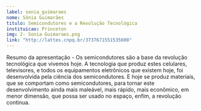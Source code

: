 ```yaml
---
label: sonia_guimaraes
nome: Sônia Guimarães
titulo: Semicondutores e a Revolução Tecnológica
instituicao: Princeton
img: 2- Sonia Guimaraes.png
link: "http://lattes.cnpq.br/3737671551535600"
---
```


Resumo da apresentação - Os semicondutores são a base da revolução tecnológica que vivemos hoje. A tecnologia que produz estes celulares, televisores, e todos os equipamentos eletrônicos que existem hoje, foi desenvolvida pela ciência dos semicondutores. E hoje se produz materiais, que se comportam como semicondutores, para tornar este desenvolvimento ainda mais maleável, mais rápido, mais econômico, em menor dimensão, que possa ser usado 
no espaço, enfim, a revolução continua.
